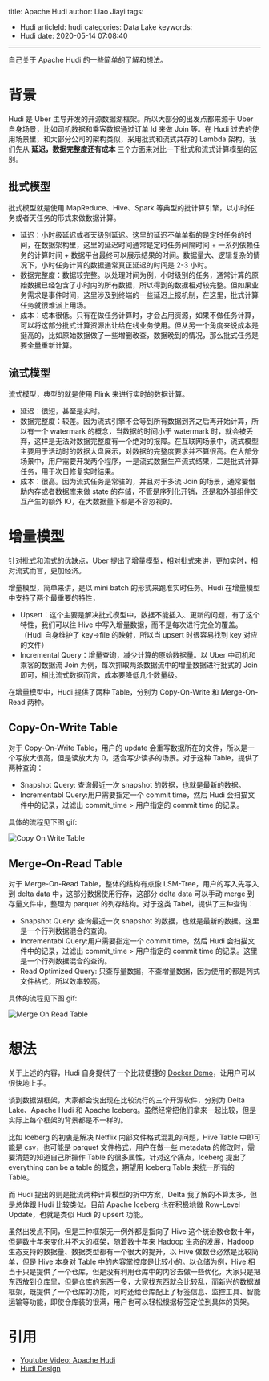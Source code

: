 title: Apache Hudi 
author: Liao Jiayi
tags:
  - Hudi
articleId: hudi
categories: Data Lake
keywords:
  - Hudi
date: 2020-05-14 07:08:40
---
自己关于 Apache Hudi 的一些简单的了解和想法。

# 背景

Hudi 是 Uber 主导开发的开源数据湖框架。所以大部分的出发点都来源于 Uber 自身场景，比如司机数据和乘客数据通过订单 Id 来做 Join 等。在 Hudi 过去的使用场景里，和大部分公司的架构类似，采用批式和流式共存的 Lambda 架构，我们先从 **延迟，数据完整度还有成本** 三个方面来对比一下批式和流式计算模型的区别。

## 批式模型

批式模型就是使用 MapReduce、Hive、Spark 等典型的批计算引擎，以小时任务或者天任务的形式来做数据计算。

* 延迟：小时级延迟或者天级别延迟。这里的延迟不单单指的是定时任务的时间，在数据架构里，这里的延迟时间通常是定时任务间隔时间 + 一系列依赖任务的计算时间 + 数据平台最终可以展示结果的时间。数据量大、逻辑复杂的情况下，小时任务计算的数据通常真正延迟的时间是 2-3 小时。
* 数据完整度：数据较完整。以处理时间为例，小时级别的任务，通常计算的原始数据已经包含了小时内的所有数据，所以得到的数据相对较完整。但如果业务需求是事件时间，这里涉及到终端的一些延迟上报机制，在这里，批式计算任务就很难派上用场。
* 成本：成本很低。只有在做任务计算时，才会占用资源，如果不做任务计算，可以将这部分批式计算资源出让给在线业务使用。但从另一个角度来说成本是挺高的，比如原始数据做了一些增删改查，数据晚到的情况，那么批式任务是要全量重新计算。

## 流式模型

流式模型，典型的就是使用 Flink 来进行实时的数据计算。

* 延迟：很短，甚至是实时。
* 数据完整度：较差。因为流式引擎不会等到所有数据到齐之后再开始计算，所以有一个 watermark 的概念，当数据的时间小于 watermark 时，就会被丢弃，这样是无法对数据完整度有一个绝对的报障。在互联网场景中，流式模型主要用于活动时的数据大盘展示，对数据的完整度要求并不算很高。在大部分场景中，用户需要开发两个程序，一是流式数据生产流式结果，二是批式计算任务，用于次日修复实时结果。
* 成本：很高。因为流式任务是常驻的，并且对于多流 Join 的场景，通常要借助内存或者数据库来做 state 的存储，不管是序列化开销，还是和外部组件交互产生的额外 IO，在大数据量下都是不容忽视的。

# 增量模型

针对批式和流式的优缺点，Uber 提出了增量模型，相对批式来讲，更加实时，相对流式而言，更加经济。

增量模型，简单来讲，是以 mini batch 的形式来跑准实时任务。Hudi 在增量模型中支持了两个最重要的特性，

* Upsert：这个主要是解决批式模型中，数据不能插入、更新的问题，有了这个特性，我们可以往 Hive 中写入增量数据，而不是每次进行完全的覆盖。（Hudi 自身维护了 key->file 的映射，所以当 upsert 时很容易找到 key 对应的文件）
* Incremental Query：增量查询，减少计算的原始数据量。以 Uber 中司机和乘客的数据流 Join 为例，每次抓取两条数据流中的增量数据进行批式的 Join 即可，相比流式数据而言，成本要降低几个数量级。

在增量模型中，Hudi 提供了两种 Table，分别为 Copy-On-Write 和 Merge-On-Read 两种。

## Copy-On-Write Table
对于 Copy-On-Write Table，用户的 update 会重写数据所在的文件，所以是一个写放大很高，但是读放大为 0，适合写少读多的场景。对于这种 Table，提供了两种查询：

* Snapshot Query: 查询最近一次 snapshot 的数据，也就是最新的数据。
* Incrementabl Query:用户需要指定一个 commit time，然后 Hudi 会扫描文件中的记录，过滤出 commit_time > 用户指定的 commit time 的记录。

具体的流程见下图 gif:

![Copy On Write Table](http://www.liaojiayi.com/assets/hudi-cow-1.gif)

## Merge-On-Read Table
对于 Merge-On-Read Table，整体的结构有点像 LSM-Tree，用户的写入先写入到 delta data 中，这部分数据使用行存，这部分 delta data 可以手动 merge 到存量文件中，整理为 parquet 的列存结构。对于这类 Tabel，提供了三种查询：

* Snapshot Query: 查询最近一次 snapshot 的数据，也就是最新的数据。这里是一个行列数据混合的查询。
* Incrementabl Query:用户需要指定一个 commit time，然后 Hudi 会扫描文件中的记录，过滤出 commit_time > 用户指定的 commit time 的记录。这里是一个行列数据混合的查询。
* Read Optimized Query: 只查存量数据，不查增量数据，因为使用的都是列式文件格式，所以效率较高。

具体的流程见下图 gif:

![Merge On Read Table](http://www.liaojiayi.com/assets/hudi-mor-2.gif)

# 想法

关于上述的内容，Hudi 自身提供了一个比较便捷的 [Docker Demo](https://hudi.apache.org/docs/docker_demo.html)，让用户可以很快地上手。

谈到数据湖框架，大家都会说出现在比较流行的三个开源软件，分别为 Delta Lake、Apache Hudi 和 Apache Iceberg。虽然经常把他们拿来一起比较，但是实际上每个框架的背景都是不一样的。

比如 Iceberg 的初衷是解决 Netflix 内部文件格式混乱的问题，Hive Table 中即可能是 csv，也可能是 parquet 文件格式，用户在做一些 metadata 的修改时，需要清楚的知道自己所操作 Table 的很多属性，针对这个痛点，Iceberg 提出了 everything can be a table 的概念，期望用 Iceberg Table 来统一所有的 Table。

而 Hudi 提出的则是批流两种计算模型的折中方案，Delta 我了解的不算太多，但是总体跟 Hudi 比较类似。目前 Apache Iceberg 也在积极地做 Row-Level Update，也就是类似 Hudi 的 upsert 功能。

虽然出发点不同，但是三种框架无一例外都是指向了 Hive 这个统治数仓数十年，但是数十年来变化并不大的框架，随着数十年来 Hadoop 生态的发展，Hadoop 生态支持的数据量、数据类型都有一个很大的提升，以 Hive 做数仓必然是比较简单，但是 Hive 本身对 Table 中的内容掌控度是比较小的。以仓储为例，Hive 相当于只是提供了一个仓库，但是没有利用仓库中的内容去做一些优化，大家只是把东西放到仓库里，但是仓库的东西一多，大家找东西就会比较乱，而新兴的数据湖框架，既提供了一个仓库的功能，同时还给仓库配上了标签信息、监控工具、智能运输等功能，即使仓库装的很满，用户也可以轻松根据标签定位到具体的货架。

# 引用

* [Youtube Video: Apache Hudi](https://www.youtube.com/watch?v=1w3IpavhSWA&t=354s)
* [Hudi Design](https://cwiki.apache.org/confluence/display/HUDI/Design+And+Architecture?from=from_parent_docs#DesignAndArchitecture-Index)